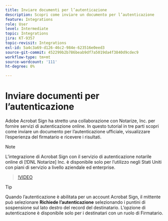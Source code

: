 ```yaml
---
title: Inviare documenti per l’autenticazione
description: Scopri come inviare un documento per l’autenticazione
feature: Integrations
role: User
level: Intermediate
topic: Integrations
jira: KT-9357
topic-revisit: Integrations
exl-id: 5a4c3a69-d126-46c2-984e-623516e0eed3
source-git-commit: 452299b2b786beab9df7a5019da4f3840d9cdec9
workflow-type: tm+mt
source-wordcount: '111'
ht-degree: 0%

---
```


# Inviare documenti per l’autenticazione

Adobe Acrobat Sign ha stretto una collaborazione con Notarize, Inc. per fornire servizi di autenticazione online. In questo tutorial in tre parti scopri come inviare un documento per l’autenticazione ufficiale, visualizzare l’esperienza del firmatario e ricevere i risultati.

>[!NOTE]
>
>L’integrazione di Acrobat Sign con il servizio di autenticazione notarile online di [!DNL Notarize] Inc. è disponibile solo per l’utilizzo negli Stati Uniti con piani di servizio a livello aziendale ed enterprise.

>[!VIDEO](https://video.tv.adobe.com/v/3420669?quality=12&learn=on&hidetitle=true&captions=ita)

>[!TIP]
>
>Quando l’autenticazione è abilitata per un account Acrobat Sign, il mittente può selezionare **Richiede l’autenticazione** selezionando i puntini di sospensione sul lato destro del record del destinatario. L’opzione di autenticazione è disponibile solo per i destinatari con un ruolo di Firmatario.
